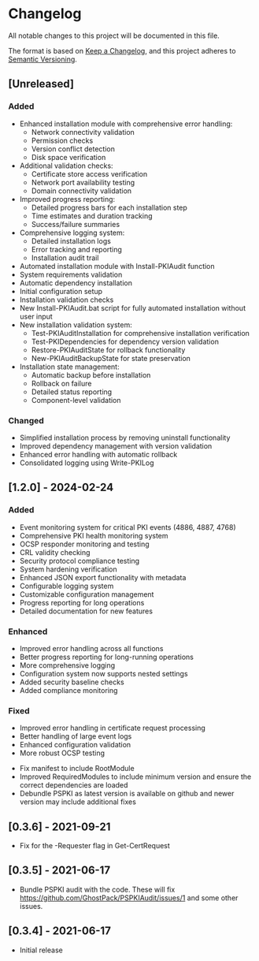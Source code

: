 # Changelog
All notable changes to this project will be documented in this file.

The format is based on [Keep a Changelog](https://keepachangelog.com/en/1.0.0/),
and this project adheres to [Semantic Versioning](https://semver.org/spec/v2.0.0.html).

## [Unreleased]

### Added
- Enhanced installation module with comprehensive error handling:
  - Network connectivity validation
  - Permission checks
  - Version conflict detection
  - Disk space verification
- Additional validation checks:
  - Certificate store access verification
  - Network port availability testing
  - Domain connectivity validation
- Improved progress reporting:
  - Detailed progress bars for each installation step
  - Time estimates and duration tracking
  - Success/failure summaries
- Comprehensive logging system:
  - Detailed installation logs
  - Error tracking and reporting
  - Installation audit trail
- Automated installation module with Install-PKIAudit function
- System requirements validation
- Automatic dependency installation
- Initial configuration setup
- Installation validation checks
- New Install-PKIAudit.bat script for fully automated installation without user input
- New installation validation system:
  - Test-PKIAuditInstallation for comprehensive installation verification
  - Test-PKIDependencies for dependency version validation
  - Restore-PKIAuditState for rollback functionality
  - New-PKIAuditBackupState for state preservation
- Installation state management:
  - Automatic backup before installation
  - Rollback on failure
  - Detailed status reporting
  - Component-level validation

### Changed
- Simplified installation process by removing uninstall functionality
- Improved dependency management with version validation
- Enhanced error handling with automatic rollback
- Consolidated logging using Write-PKILog

## [1.2.0] - 2024-02-24

### Added
- Event monitoring system for critical PKI events (4886, 4887, 4768)
- Comprehensive PKI health monitoring system
- OCSP responder monitoring and testing
- CRL validity checking
- Security protocol compliance testing
- System hardening verification
- Enhanced JSON export functionality with metadata
- Configurable logging system
- Customizable configuration management
- Progress reporting for long operations
- Detailed documentation for new features

### Enhanced
- Improved error handling across all functions
- Better progress reporting for long-running operations
- More comprehensive logging
- Configuration system now supports nested settings
- Added security baseline checks
- Added compliance monitoring

### Fixed
- Improved error handling in certificate request processing
- Better handling of large event logs
- Enhanced configuration validation
- More robust OCSP testing

* Fix manifest to include RootModule 
* Improved RequiredModules to include minimum version and ensure the correct dependencies are loaded
* Debundle PSPKI as latest version is available on github and newer version may include additional fixes

## [0.3.6] - 2021-09-21

* Fix for the -Requester flag in Get-CertRequest

## [0.3.5] - 2021-06-17

* Bundle PSPKI audit with the code. These will fix https://github.com/GhostPack/PSPKIAudit/issues/1 and some other issues.

## [0.3.4] - 2021-06-17

* Initial release
